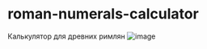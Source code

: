 # roman-numerals-calculator
Калькулятор для древних римлян
![image](https://github.com/romanov93/roman-numerals-calculator/assets/136812854/3128de03-40d4-4e9d-863e-8bdae070e4e2)
